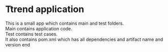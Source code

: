 # Ttrend application

This is a small app which contains main and test folders.  
Main contains application code.  
Test contains test cases.  
It also contains pom.xml which has all dependencies and artifact name and version
end
